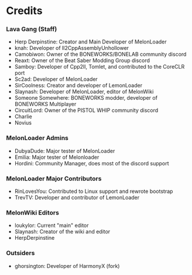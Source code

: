 # Credits

### Lava Gang (Staff)
- Herp Derpinstine: Creator and Main Developer of MelonLoader
- knah: Developer of Il2CppAssemblyUnhollower
- Camobiwon: Owner of the BONEWORKS/BONELAB community discord
- Reaxt: Owner of the Beat Saber Modding Group discord
- Samboy: Developer of Cpp2Il, Tomlet, and contributed to the CoreCLR port
- Sc2ad: Developer of MelonLoader
- SirCoolness: Creator and developer of LemonLoader
- Slaynash: Developer of MelonLoader, editor of MelonWiki
- Someone Somewhere: BONEWORKS modder, developer of BONEWORKS Multiplayer
- CircuitLord: Owner of the PISTOL WHIP community discord
- Charlie
- Novius

### MelonLoader Admins
- DubyaDude: Major tester of MelonLoader
- Emilia: Major tester of Melonloader
- Hordini: Community Manager, does most of the discord support

### MelonLoader Major Contributors
- RinLovesYou: Contributed to Linux support and rewrote bootstrap
- TrevTV: Developer and contributor of LemonLoader

### MelonWiki Editors
- loukylor: Current "main" editor
- Slaynash: Creator of the wiki and editor
- HerpDerpinstine

### Outsiders
- ghorsington: Developer of HarmonyX (fork)
